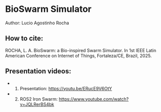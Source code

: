 # BioSwarm Simulator
Author: Lucio Agostinho Rocha

## How to cite:
ROCHA, L. A. BioSwarm: a Bio-inspired Swarm Simulator. In 1st IEEE Latin American Conference on Internet of Things, Fortaleza/CE, Brazil, 2025.

## Presentation videos:

- 1) Presentation: https://youtu.be/ERucE9V6OtY

- 2) ROS2 Iron Swarm: https://www.youtube.com/watch?v=JQLRerBS4bk


